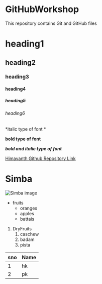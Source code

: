 # GitHubWorkshop
This repository contains Git and GitHub files
# heading1
## heading2
### heading3
#### heading4
##### heading5
###### heading6

<!--Font styles -->
*italic type of font *

**bold type of font**

***bold and italic type of font***

[Himavanth Github Repository Link](https://github.com/Himavanthkumar/)

# Simba
![Simba image](https://static01.nyt.com/images/2019/07/21/arts/23lionking1/merlin_154880472_6647f53b-1be2-43cd-87e0-ce26ebf1d4ed-superJumbo.jpg)

<!--unOrdered list-1 space for items -->
* fruits
  * oranges
  * apples
  * battais
<!--Ordered list-2 tab space for items -->
1. DryFruits
   1.  caschew
   2.  badam
   3.  pista
<!--Table syntax -->
sno|Name
----|----
1|hk
2|pk
